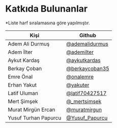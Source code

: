 # Katkıda Bulunanlar

\*Liste harf sıralamasına göre yapılmıştır.

| Kişi                 | Github                                              |
| -------------------- | --------------------------------------------------- |
| Adem Ali Durmuş      | [@ademalidurmus](https://github.com/ademalidurmus)  |
| Adem İlter           | [@ademilter](https://github.com/ademilter)          |
| Aykut Kardaş         | [@aykutkardas](https://github.com/aykutkardas)      |
| Berkay Çoban         | [@berkaycoban35](https://github.com/berkaycoban)    |
| Emre Önal            | [@onalemre](https://github.com/emmreonal)           |
| Erhan Yakut          | [@yakuter](https://github.com/yakuter)              |
| Latif Uluman         | [@latif70427517](https://twitter.com/latif70427517) |
| Mert Şimşek          | [@\_mertsimsek](https://github.com/mertcansmskk)    |
| Murat Mirgün Ercan   | [@muratmirgun](https://github.com/muratmirgun)      |
| Yusuf Turhan Papurcu | [@Yusuf\_Papurcu](https://github.com/yusufpapurcu)  |
